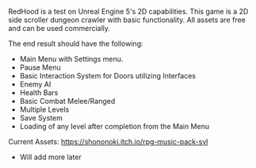 RedHood is a test on Unreal Engine 5's 2D capabilities.
This game is a 2D side scroller dungeon crawler with basic functionality.
All assets are free and can be used commercially.

The end result should have the following:
- Main Menu with Settings menu.
- Pause Menu
- Basic Interaction System for Doors utilizing Interfaces
- Enemy AI
- Health Bars
- Basic Combat Melee/Ranged
- Multiple Levels
- Save System
- Loading of any level after completion from the Main Menu

Current Assets:
https://shononoki.itch.io/rpg-music-pack-svl
- Will add more later
